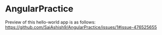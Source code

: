 # AngularPractice
Preview of this hello-world app is as follows:
https://github.com/SaiAshish9/AngularPractice/issues/1#issue-476525655
